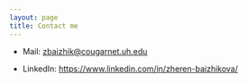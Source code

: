 ```yaml
---
layout: page
title: Contact me
---
```


- Mail: zbaizhik@cougarnet.uh.edu

- LinkedIn: https://www.linkedin.com/in/zheren-baizhikova/
